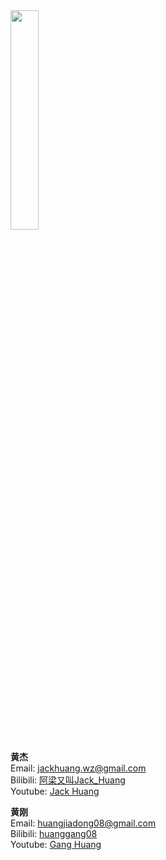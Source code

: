 <!--
 * @Description: 
 * @Author: Jack Huang
 * @Github: https://github.com/HuangJiaLian
 * @Date: 2019-04-15 14:13:33
 * @LastEditors: Jack Huang
 * @LastEditTime: 2019-11-22 22:36:00
 -->



<img src='/images/about/jack.png' width='30%'>

**黄杰**<br/>
Email:  jackhuang.wz@gmail.com<br/>
Bilibili: [阿梁又叫Jack_Huang](https://space.bilibili.com/390042436/)<br/>
Youtube: [Jack Huang](https://www.youtube.com/channel/UCmKFJQiyNsN1FNfimDN5YQQ)<br/>

**黄刚**<br/>
Email:  huangjiadong08@gmail.com<br/>
Bilibili: [huanggang08](https://space.bilibili.com/398494538)<br/>
Youtube: [Gang Huang](https://www.youtube.com/channel/UCXnLQRWwGfdm69t-mJrWC-Q)<br/>

